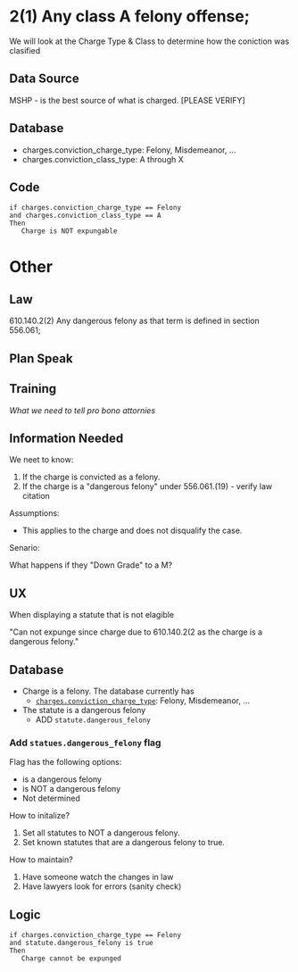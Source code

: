 # 2(1)  Any class A felony offense;

We will look at the Charge Type & Class to determine how the coniction was clasified

## Data Source

MSHP - is the best source of what is charged.
[PLEASE VERIFY]

## Database

* charges.conviction_charge_type: Felony, Misdemeanor, ...
* charges.conviction_class_type: A through X

## Code

```
if charges.conviction_charge_type == Felony
and charges.conviction_class_type == A
Then
   Charge is NOT expungable
```

# Other

## Law

610.140.2(2) Any dangerous felony as that term is defined in section 556.061;

## Plan Speak

## Training

*What we need to tell pro bono attornies* 


## Information Needed

We neet to know:

1. If the charge is convicted as a felony.
2. If the charge is a "dangerous felony" under 556.061.(19) - verify law citation

Assumptions:

* This applies to the charge and does not disqualify the case.
  
Senario:

What happens if they "Down Grade" to a M?


## UX

When displaying a statute that is not elagible 

"Can not expunge since charge due to 610.140.2(2 as the charge is a dangerous felony."

## Database

* Charge is a felony.  The database currently has 
   * [`charges.conviction_charge_type`](https://github.com/codeforkansascity/clear-my-record-law-codification/tree/main/database-elements): Felony, Misdemeanor, ...
* The statute is a dangerous felony
   * ADD `statute.dangerous_felony`


### Add `statues.dangerous_felony` flag

Flag has the following options:

* is a dangerous felony
* is NOT a dangerous felony
* Not determined

How to initalize?

1. Set all statutes to NOT a dangerous felony.
2. Set known statutes that are a dangerous felony to true.

How to maintain?

1. Have someone watch the changes in law
2. Have lawyers look for errors (sanity check)

## Logic

```
if charges.conviction_charge_type == Felony
and statute.dangerous_felony is true
Then
   Charge cannot be expunged
```
